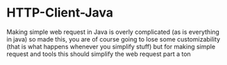 # HTTP-Client-Java
Making simple web request in Java is overly complicated (as is everything in java) so made this, you are of course going to lose some customizability (that is what happens whenever you simplify stuff) but for making simple request and tools this should simplify the web request part a ton
